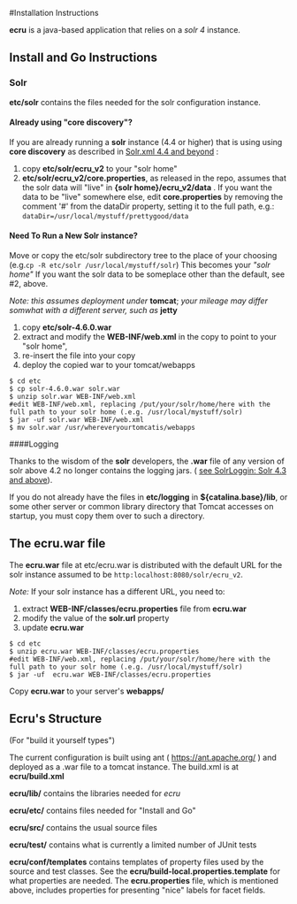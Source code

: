 #Installation Instructions

**ecru** is a java-based application that relies on a *solr 4* instance.

## Install and Go Instructions
### Solr
**etc/solr** contains the files needed for the solr configuration instance.

#### Already using "core discovery"?
If you are already running a **solr** instance (4.4 or higher) that is using using **core discovery** as described in [Solr.xml 4.4 and beyond](https://wiki.apache.org/solr/Solr.xml%204.4%20and%20beyond "link to the discussion") :

1. copy **etc/solr/ecru_v2** to your "solr home"
2. **etc/solr/ecru_v2/core.properties**, as released in the repo, assumes that the solr data will "live" in **{solr home}/ecru_v2/data** . If you want the data to be "live" somewhere else, edit **core.properties** by removing the comment '#' from the dataDir property, setting it to the full path, e.g.:
  `dataDir=/usr/local/mystuff/prettygood/data`

#### Need To Run a New Solr instance?

Move or copy the etc/solr subdirectory tree to the place of your choosing (e.g.`cp -R etc/solr /usr/local/mystuff/solr`)  This becomes your *"solr home"*  If you want the solr data to be someplace other than the default, see #2, above.

*Note: this assumes deployment under* **tomcat**; *your mileage may differ somwhat with a different server, such as* **jetty** 


1.  copy **etc/solr-4.6.0.war** 
2.   extract and modify the **WEB-INF/web.xml** in the copy to point to your "solr home",
3.   re-insert the file into your copy
4.  deploy the copied war to your tomcat/webapps 
```
$ cd etc
$ cp solr-4.6.0.war solr.war
$ unzip solr.war WEB-INF/web.xml
#edit WEB-INF/web.xml, replacing /put/your/solr/home/here with the full path to your solr home (.e.g. /usr/local/mystuff/solr)
$ jar -uf solr.war WEB-INF/web.xml
$ mv solr.war /usr/whereveryourtomcatis/webapps
```
####Logging

 Thanks to the wisdom of the **solr** developers, the **.war** file of any version of solr above 4.2 no longer contains the logging jars. ( [see SolrLoggin: Solr 4.3 and above](http://wiki.apache.org/solr/SolrLogging#Solr_4.3_and_above "link to the justification")). 

If you do not already have the files  in **etc/logging** in **${catalina.base}/lib**, or some other server or common library directory that Tomcat accesses on startup, you must copy them over to such a directory.

## The ecru.war file

The **ecru.war** file at etc/ecru.war is distributed with the default URL for the solr instance assumed to be `http:localhost:8080/solr/ecru_v2`.

*Note:* If your solr instance has a different URL, you need to:
1. extract **WEB-INF/classes/ecru.properties** file from **ecru.war**
2. modify the value of the **solr.url** property
3. update **ecru.war**
```
$ cd etc
$ unzip ecru.war WEB-INF/classes/ecru.properties
#edit WEB-INF/web.xml, replacing /put/your/solr/home/here with the full path to your solr home (.e.g. /usr/local/mystuff/solr)
$ jar -uf  ecru.war WEB-INF/classes/ecru.properties
``` 
Copy **ecru.war** to your server's **webapps/**


## Ecru's Structure

(For "build it yourself types")

The current configuration is built using
ant ( https://ant.apache.org/ ) and deployed as a .war file to a tomcat instance.  The build.xml is at **ecru/build.xml**


**ecru/lib/** contains the libraries needed for *ecru*

**ecru/etc/** contains files needed for "Install and Go"
 
  
**ecru/src/** contains the usual source files

**ecru/test/** contains what is currently a limited number of JUnit tests

**ecru/conf/templates** contains templates of property files used by the source and test classes.  See the **ecru/build-local.properties.template** for what properties are needed. The **ecru.properties** file, which is mentioned above, includes properties for presenting "nice" labels for facet fields.

